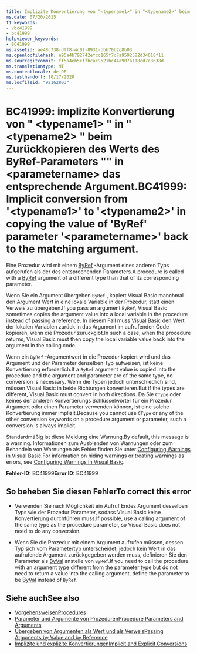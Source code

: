 ```yaml
---
title: Implizite Konvertierung von "<typename1>" in "<typename2>" beim Zurückkopieren des Wertes des ByRef-Parameters "<parametername>" in das entsprechende Argument.
ms.date: 07/20/2015
f1_keywords:
- vbc41999
- bc41999
helpviewer_keywords:
- BC41999
ms.assetid: ae48c738-dff8-4c0f-8931-bbb70b2c8b03
ms.openlocfilehash: a95a4b792742efcc165f7c7a9592582d34618f11
ms.sourcegitcommit: ff5a4eb5cffbcac9521bc44a907a118cd7e8638d
ms.translationtype: MT
ms.contentlocale: de-DE
ms.lasthandoff: 10/17/2020
ms.locfileid: "92162803"
---
```

# <a name="bc41999-implicit-conversion-from-typename1-to-typename2-in-copying-the-value-of-byref-parameter-parametername-back-to-the-matching-argument"></a><span data-ttu-id="86ab3-102">BC41999: implizite Konvertierung von " \<typename1> " in " \<typename2> " beim Zurückkopieren des Werts des ByRef-Parameters "" in \<parametername> das entsprechende Argument.</span><span class="sxs-lookup"><span data-stu-id="86ab3-102">BC41999: Implicit conversion from '\<typename1>' to '\<typename2>' in copying the value of 'ByRef' parameter '\<parametername>' back to the matching argument.</span></span>

<span data-ttu-id="86ab3-103">Eine Prozedur wird mit einem [ByRef](../modifiers/byref.md) -Argument eines anderen Typs aufgerufen als der des entsprechenden Parameters.</span><span class="sxs-lookup"><span data-stu-id="86ab3-103">A procedure is called with a [ByRef](../modifiers/byref.md) argument of a different type than that of its corresponding parameter.</span></span>

 <span data-ttu-id="86ab3-104">Wenn Sie ein Argument übergeben `ByRef` , kopiert Visual Basic manchmal den Argument Wert in eine lokale Variable in der Prozedur, statt einen Verweis zu übergeben.</span><span class="sxs-lookup"><span data-stu-id="86ab3-104">If you pass an argument `ByRef`, Visual Basic sometimes copies the argument value into a local variable in the procedure instead of passing a reference.</span></span> <span data-ttu-id="86ab3-105">In diesem Fall muss Visual Basic den Wert der lokalen Variablen zurück in das Argument im aufrufenden Code kopieren, wenn die Prozedur zurückgibt.</span><span class="sxs-lookup"><span data-stu-id="86ab3-105">In such a case, when the procedure returns, Visual Basic must then copy the local variable value back into the argument in the calling code.</span></span>

 <span data-ttu-id="86ab3-106">Wenn ein `ByRef` -Argumentwert in die Prozedur kopiert wird und das Argument und der Parameter denselben Typ aufweisen, ist keine Konvertierung erforderlich.</span><span class="sxs-lookup"><span data-stu-id="86ab3-106">If a `ByRef` argument value is copied into the procedure and the argument and parameter are of the same type, no conversion is necessary.</span></span> <span data-ttu-id="86ab3-107">Wenn die Typen jedoch unterschiedlich sind, müssen Visual Basic in beide Richtungen konvertieren.</span><span class="sxs-lookup"><span data-stu-id="86ab3-107">But if the types are different, Visual Basic must convert in both directions.</span></span> <span data-ttu-id="86ab3-108">Da Sie `CType` oder keines der anderen Konvertierungs Schlüsselwörter für ein Prozedur Argument oder einen Parameter verwenden können, ist eine solche Konvertierung immer implizit.</span><span class="sxs-lookup"><span data-stu-id="86ab3-108">Because you cannot use `CType` or any of the other conversion keywords on a procedure argument or parameter, such a conversion is always implicit.</span></span>

 <span data-ttu-id="86ab3-109">Standardmäßig ist diese Meldung eine Warnung.</span><span class="sxs-lookup"><span data-stu-id="86ab3-109">By default, this message is a warning.</span></span> <span data-ttu-id="86ab3-110">Informationen zum Ausblenden von Warnungen oder zum Behandeln von Warnungen als Fehler finden Sie unter [Configuring Warnings in Visual Basic](/visualstudio/ide/configuring-warnings-in-visual-basic).</span><span class="sxs-lookup"><span data-stu-id="86ab3-110">For information on hiding warnings or treating warnings as errors, see [Configuring Warnings in Visual Basic](/visualstudio/ide/configuring-warnings-in-visual-basic).</span></span>

 <span data-ttu-id="86ab3-111">**Fehler-ID:** BC41999</span><span class="sxs-lookup"><span data-stu-id="86ab3-111">**Error ID:** BC41999</span></span>

## <a name="to-correct-this-error"></a><span data-ttu-id="86ab3-112">So beheben Sie diesen Fehler</span><span class="sxs-lookup"><span data-stu-id="86ab3-112">To correct this error</span></span>

- <span data-ttu-id="86ab3-113">Verwenden Sie nach Möglichkeit ein Aufruf Endes Argument desselben Typs wie der Prozedur Parameter, sodass Visual Basic keine Konvertierung durchführen muss.</span><span class="sxs-lookup"><span data-stu-id="86ab3-113">If possible, use a calling argument of the same type as the procedure parameter, so Visual Basic does not need to do any conversion.</span></span>

- <span data-ttu-id="86ab3-114">Wenn Sie die Prozedur mit einem Argument aufrufen müssen, dessen Typ sich vom Parametertyp unterscheidet, jedoch kein Wert in das aufrufende Argument zurückgegeben werden muss, definieren Sie den Parameter als [ByVal](../modifiers/byval.md) anstelle von `ByRef`.</span><span class="sxs-lookup"><span data-stu-id="86ab3-114">If you need to call the procedure with an argument type different from the parameter type but do not need to return a value into the calling argument, define the parameter to be [ByVal](../modifiers/byval.md) instead of `ByRef`.</span></span>

## <a name="see-also"></a><span data-ttu-id="86ab3-115">Siehe auch</span><span class="sxs-lookup"><span data-stu-id="86ab3-115">See also</span></span>

- [<span data-ttu-id="86ab3-116">Vorgehensweisen</span><span class="sxs-lookup"><span data-stu-id="86ab3-116">Procedures</span></span>](../../programming-guide/language-features/procedures/index.md)
- [<span data-ttu-id="86ab3-117">Parameter und Argumente von Prozeduren</span><span class="sxs-lookup"><span data-stu-id="86ab3-117">Procedure Parameters and Arguments</span></span>](../../programming-guide/language-features/procedures/procedure-parameters-and-arguments.md)
- [<span data-ttu-id="86ab3-118">Übergeben von Argumenten als Wert und als Verweis</span><span class="sxs-lookup"><span data-stu-id="86ab3-118">Passing Arguments by Value and by Reference</span></span>](../../programming-guide/language-features/procedures/passing-arguments-by-value-and-by-reference.md)
- [<span data-ttu-id="86ab3-119">Implizite und explizite Konvertierungen</span><span class="sxs-lookup"><span data-stu-id="86ab3-119">Implicit and Explicit Conversions</span></span>](../../programming-guide/language-features/data-types/implicit-and-explicit-conversions.md)
